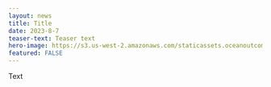 ```yaml
---
layout: news
title: Title
date: 2023-8-7
teaser-text: Teaser text
hero-image: https://s3.us-west-2.amazonaws.com/staticassets.oceanoutcomes.org/news+and+analysis/hero+images/ocean-outcomes-launches-hero.jpg
featured: FALSE
---
```


Text
